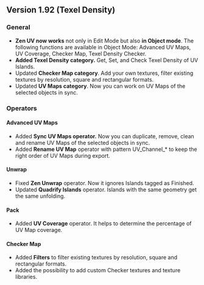 ## Version 1.92 (Texel Density)

### General

- **Zen UV now works** not only in Edit Mode but also **in Object mode**. The following functions are available in Object Mode: Advanced UV Maps, UV Coverage, Checker Map, Texel Density Checker.
- **Added Texel Density category.** Get, Set, and Check Texel Density of UV Islands.
- Updated **Checker Map category**. Add your own textures, filter existing textures by resolution, square and rectangular formats.
- Updated **UV Maps category**. Now you can work on UV Maps of the selected objects in sync.

### Operators
#### **Advanced UV Maps**

- Added **Sync UV Maps operator.** Now you can duplicate, remove, clean and rename UV Maps of the selected objects in sync.
- Added **Rename UV Map** operator with pattern UV_Channel_* to keep the right order of UV Maps during export.
  
#### **Unwrap**

- Fixed **Zen Unwrap** operator. Now it ignores Islands tagged as Finished.
- Updated **Quadrify Islands** operator. Islands with the same geometry get the same unfolding.

#### **Pack**

- Added **UV Coverage** operator. It helps to determine the percentage of UV Map coverage.

#### **Checker Map**

- Added **Filters** to filter existing textures by resolution, square and rectangular formats.
- Added the possibility to add custom Checker textures and texture libraries.